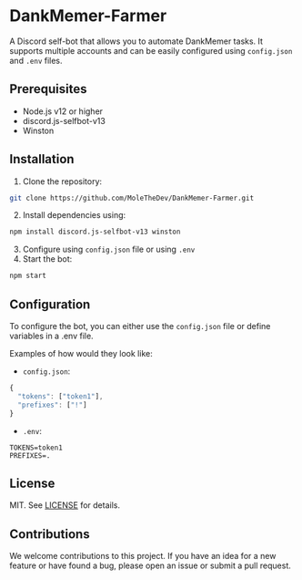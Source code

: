 # DankMemer-Farmer

A Discord self-bot that allows you to automate DankMemer tasks. It supports multiple accounts and can be easily configured using `config.json` and `.env` files.

## Prerequisites

- Node.js v12 or higher
- discord.js-selfbot-v13
- Winston

## Installation

1. Clone the repository:<br>
```sh
git clone https://github.com/MoleTheDev/DankMemer-Farmer.git
```
2. Install dependencies using:<br>
```sh
npm install discord.js-selfbot-v13 winston
```
3. Configure using `config.json` file or using `.env`
4. Start the bot:<br>
```sh
npm start
```

## Configuration
To configure the bot, you can either use the ```config.json``` file or define variables in a .env file.

Examples of how would they look like:
- `config.json`:
```js
{
  "tokens": ["token1"],
  "prefixes": ["!"]
}
```
- `.env`:
```
TOKENS=token1
PREFIXES=.
```

## License

MIT. See [LICENSE](LICENSE) for details.

## Contributions

We welcome contributions to this project. If you have an idea for a new feature or have found a bug, please open an issue or submit a pull request.
